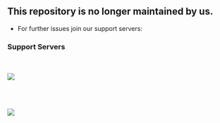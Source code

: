 ## This repository is no longer maintained by us. 
* For further issues join our support servers: 

### Support Servers
</br></br>
<a href="https://discord.gg/sWfMBbabna"><img src="https://invidget.switchblade.xyz/6mkRXJgvG9"/></a>
<br><br> 

</br></br>
<a href="https://discord.gg/zB9xKAjrHV"><img src="https://invidget.switchblade.xyz/zB9xKAjrHV"/></a>
<br><br>

